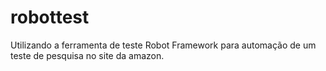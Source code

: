 # robottest
Utilizando a ferramenta de teste Robot Framework para automação de um teste de pesquisa no site da amazon.
